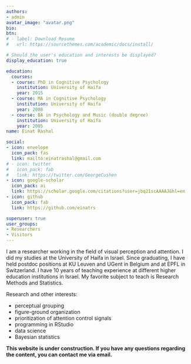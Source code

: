 ```yaml
---
authors:
- admin
avatar_image: "avatar.png"
bio: 
btn:
# - label: Download Resume
#   url: https://sourcethemes.com/academic/docs/install/

# Should the user's education and interests be displayed?
display_education: true

education:
  courses:
  - course: PhD in Cognitive Psychology
    institution: University of Haifa
    year: 2015
  - course: MA in Cognitive Psychology
    institution: University of Haifa
    year: 2008
  - course: BA in Psychology and Music (double degree)
    institution: University of Haifa
    year: 2005
name: Einat Rashal

social:
- icon: envelope
  icon_pack: fas
  link: mailto:einatrashal@gmail.com
# - icon: twitter
#   icon_pack: fab
#   link: https://twitter.com/GeorgeCushen
- icon: google-scholar
  icon_pack: ai
  link: https://scholar.google.com/citations?user=jbq21scAAAAJ&hl=en
- icon: github
  icon_pack: fab
  link: https://github.com/einatrs

superuser: true
user_groups:
- Researchers
- Visitors
---
```


I am a researcher working in the field of visual perception and attention.
I did my studies at the University of Haifa in Israel. Since graduating, I have held postdoc positions at KU Leuven and UGent in Belgium and at EPFL in Switzerland. I have 10 years of teaching experience at different higher education institutions in Israel. My favorite subject to teach is Research Methods and Statistics. 

Research and other interests:
- perceptual grouping
- figure-ground organization
- prioritization of attention control signals
- programming in RStudio
- data science
- Bayesian statistics

**This website is under construction. If you have any questions regarding the content, you can contact me via email.**